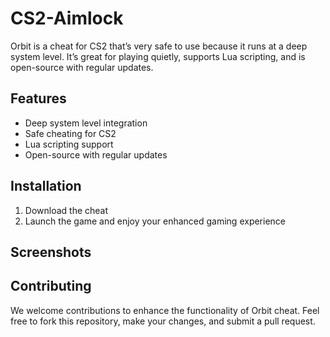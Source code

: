 # CS2-Aimlock

Orbit is a cheat for CS2 that’s very safe to use because it runs at a deep system level. It’s great for playing quietly, supports Lua scripting, and is open-source with regular updates.

## Features
- Deep system level integration
- Safe cheating for CS2
- Lua scripting support
- Open-source with regular updates

## Installation
1. Download the cheat
3. Launch the game and enjoy your enhanced gaming experience

## Screenshots


## Contributing
We welcome contributions to enhance the functionality of Orbit cheat. Feel free to fork this repository, make your changes, and submit a pull request.